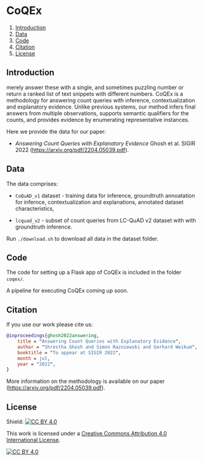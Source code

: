 # CoQEx
1. [Introduction](#introduction)
2. [Data](#data)
3. [Code](#code)
4. [Citation](#citation)
5. [License](#license)

## Introduction <a name="introduction"></a>


merely answer these with a single, and sometimes puzzling number or return a ranked list of text snippets with different numbers.
<emph>CoQEx</emph> is a methodology for answering count queries with inference, contextualization and explanatory evidence. Unlike
previous systems, our method infers final answers from multiple observations, supports semantic qualifiers for the counts, and provides
evidence by enumerating representative instances.

Here we provide the data for our paper:
- <i>Answering Count Queries with Explanatory Evidence</i> Ghosh et al. SIGIR 2022 (<https://arxiv.org/pdf/2204.05039.pdf>).


## Data <a name="data"></a>

The data comprises:
- `CoQuAD_v1` dataset - training data for inference, groundtruth annoatation for infernce, contextualization and explanations, annotated dataset characteristics,

- `lcquad_v2` - subset of count queries from LC-QuAD v2 dataset with with groundtruth inference.

Run `./download.sh` to download all data in the dataset folder.

## Code <a name="code"></a>

The code for setting up a Flask app of CoQEx is included in the folder `coqex/`.
 
A pipeline for executing CoQEx coming up soon.

## Citation <a name="citation"></a> 

If you use our work please cite us:

```bibtex
@inproceedings{ghosh2022answering,
    title = "Answering Count Queries with Explanatory Evidence",
    author = "Shrestha Ghosh and Simon Razniewski and Gerhard Weikum",
    booktitle = "To appear at SIGIR 2022",
    month = jul,
    year = "2022",
}
```

More information on the methodology is available on our paper (<https://arxiv.org/pdf/2204.05039.pdf>).


## License <a name="license"></a>

Shield: [![CC BY 4.0][cc-by-shield]][cc-by]

This work is licensed under a
[Creative Commons Attribution 4.0 International License][cc-by].

[![CC BY 4.0][cc-by-image]][cc-by]

[cc-by]: http://creativecommons.org/licenses/by/4.0/
[cc-by-image]: https://i.creativecommons.org/l/by/4.0/88x31.png
[cc-by-shield]: https://img.shields.io/badge/License-CC%20BY%204.0-lightgrey.svg
